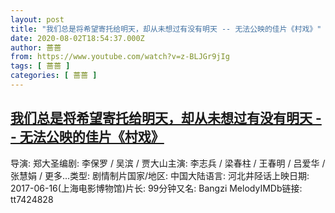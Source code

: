 ```yaml
---
layout: post
title: "我们总是将希望寄托给明天，却从未想过有没有明天 -- 无法公映的佳片《村戏》"
date: 2020-08-02T18:54:37.000Z
author: 蔷蔷
from: https://www.youtube.com/watch?v=z-BLJGr9jIg
tags: [ 蔷蔷 ]
categories: [ 蔷蔷 ]
---
```

<!--1596394477000-->
[我们总是将希望寄托给明天，却从未想过有没有明天 -- 无法公映的佳片《村戏》](https://www.youtube.com/watch?v=z-BLJGr9jIg)
------

<div>
导演: 郑大圣编剧: 李保罗 / 吴滨 / 贾大山主演: 李志兵 / 梁春柱 / 王春明 / 吕爱华 / 张慧娟 / 更多...类型: 剧情制片国家/地区: 中国大陆语言: 河北井陉话上映日期: 2017-06-16(上海电影博物馆)片长: 99分钟又名: Bangzi MelodyIMDb链接: tt7424828
</div>
